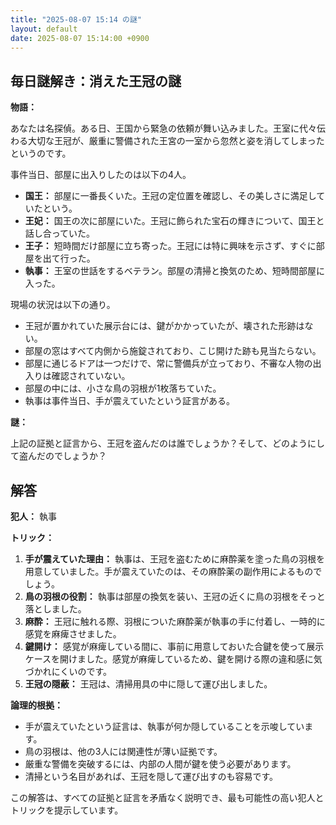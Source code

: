 ```yaml
---
title: "2025-08-07 15:14 の謎"
layout: default
date: 2025-08-07 15:14:00 +0900
---
```

## 毎日謎解き：消えた王冠の謎

**物語：**

あなたは名探偵。ある日、王国から緊急の依頼が舞い込みました。王室に代々伝わる大切な王冠が、厳重に警備された王宮の一室から忽然と姿を消してしまったというのです。

事件当日、部屋に出入りしたのは以下の4人。

*   **国王：** 部屋に一番長くいた。王冠の定位置を確認し、その美しさに満足していたという。
*   **王妃：** 国王の次に部屋にいた。王冠に飾られた宝石の輝きについて、国王と話し合っていた。
*   **王子：** 短時間だけ部屋に立ち寄った。王冠には特に興味を示さず、すぐに部屋を出て行った。
*   **執事：** 王室の世話をするベテラン。部屋の清掃と換気のため、短時間部屋に入った。

現場の状況は以下の通り。

*   王冠が置かれていた展示台には、鍵がかかっていたが、壊された形跡はない。
*   部屋の窓はすべて内側から施錠されており、こじ開けた跡も見当たらない。
*   部屋に通じるドアは一つだけで、常に警備兵が立っており、不審な人物の出入りは確認されていない。
*   部屋の中には、小さな鳥の羽根が1枚落ちていた。
*   執事は事件当日、手が震えていたという証言がある。

**謎：**

上記の証拠と証言から、王冠を盗んだのは誰でしょうか？そして、どのようにして盗んだのでしょうか？

## 解答

**犯人：** 執事

**トリック：**

1.  **手が震えていた理由：** 執事は、王冠を盗むために麻酔薬を塗った鳥の羽根を用意していました。手が震えていたのは、その麻酔薬の副作用によるものでしょう。
2.  **鳥の羽根の役割：** 執事は部屋の換気を装い、王冠の近くに鳥の羽根をそっと落としました。
3.  **麻酔：** 王冠に触れる際、羽根についた麻酔薬が執事の手に付着し、一時的に感覚を麻痺させました。
4.  **鍵開け：** 感覚が麻痺している間に、事前に用意しておいた合鍵を使って展示ケースを開けました。感覚が麻痺しているため、鍵を開ける際の違和感に気づかれにくいのです。
5.  **王冠の隠蔽：** 王冠は、清掃用具の中に隠して運び出しました。

**論理的根拠：**

*   手が震えていたという証言は、執事が何か隠していることを示唆しています。
*   鳥の羽根は、他の3人には関連性が薄い証拠です。
*   厳重な警備を突破するには、内部の人間が鍵を使う必要があります。
*   清掃という名目があれば、王冠を隠して運び出すのも容易です。

この解答は、すべての証拠と証言を矛盾なく説明でき、最も可能性の高い犯人とトリックを提示しています。
